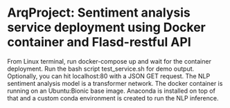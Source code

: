 # ArqProject: Sentiment analysis service deployment using Docker container and Flasd-restful API
<p>From Linux terminal, run docker-compose up and wait for the container deployment. Run the bash script test_service.sh for demo output. Optionally, you can hit localhost:80 with a
JSON GET request. The NLP sentiment analysis model is a transformer network. The docker container is running on an Ubuntu:Bionic base image. Anaconda is installed on top of that and
a custom conda environment is created to run the NLP inference. </p>
